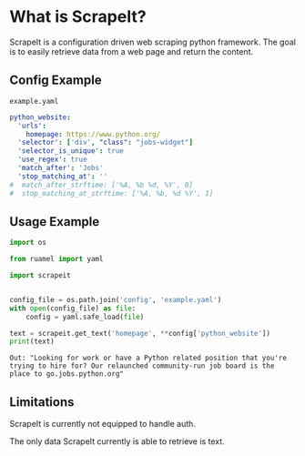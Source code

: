 What is ScrapeIt?
===
ScrapeIt is a configuration driven web scraping python framework. The goal is to easily retrieve data from a web page and return the content.  


Config Example
---
`example.yaml`
```yaml
python_website:
  'urls':
    homepage: https://www.python.org/
  'selector': ['div', "class": "jobs-widget"]
  'selector_is_unique': true
  'use_regex': true
  'match_after': 'Jobs'
  'stop_matching_at': ''
#  match_after_strftime: ['%A, %b %d, %Y', 0]
#  stop_matching_at_strftime: ['%A, %b, %d %Y', 1]
```

Usage Example
---
```python
import os

from ruamel import yaml

import scrapeit


config_file = os.path.join('config', 'example.yaml')
with open(config_file) as file:
    config = yaml.safe_load(file)

text = scrapeit.get_text('homepage', **config['python_website'])
print(text)
```
```
Out: "Looking for work or have a Python related position that you're trying to hire for? Our relaunched community-run job board is the place to go.jobs.python.org"
```
Limitations
---
ScrapeIt is currently not equipped to handle auth. 

The only data ScrapeIt currently is able to retrieve is text. 
